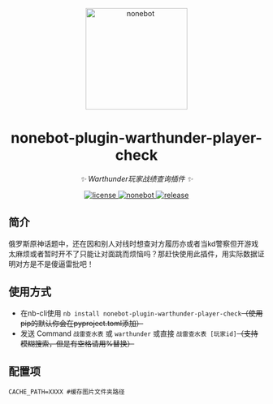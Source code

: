 <p align="center">
  <a href="https://v2.nonebot.dev/"><img src="https://v2.nonebot.dev/logo.png" width="200" height="200" alt="nonebot"></a>
</p>
<div align="center">

# nonebot-plugin-warthunder-player-check
_✨ Warthunder玩家战绩查询插件 ✨_

<a href="https://github.com/Utmost-Happiness-Planet/uhpstatus/blob/main/LICENSE">
    <img src="https://img.shields.io/badge/license-GPL%20v3.0-orange" alt="license">
  </a>
  <a href="https://github.com/nonebot/nonebot2">
    <img src="https://img.shields.io/badge/nonebot-v2-red" alt="nonebot">
  </a>
  <a href="">
    <img src="https://img.shields.io/badge/release-v3.0-blueviolet" alt="release">
</a>
</div>

## 简介
俄罗斯原神话题中，还在因和别人对线时想查对方履历亦或者当kd警察但开游戏太麻烦或者暂时开不了只能让对面跳而烦恼吗？那赶快使用此插件，用实际数据证明对方是不是傻逼雷批吧！

## 使用方式
 - 在nb-cli使用 `nb install nonebot-plugin-warthunder-player-check`~~（使用pip的默认你会在pyproject.toml添加）~~
 - 发送 Command `战雷查水表` 或 `warthunder` 或直接 `战雷查水表 [玩家id]`~~（支持模糊搜索，但是有空格请用%替换）~~

## 配置项
  ```
  CACHE_PATH=XXXX #缓存图片文件夹路径
  ```
